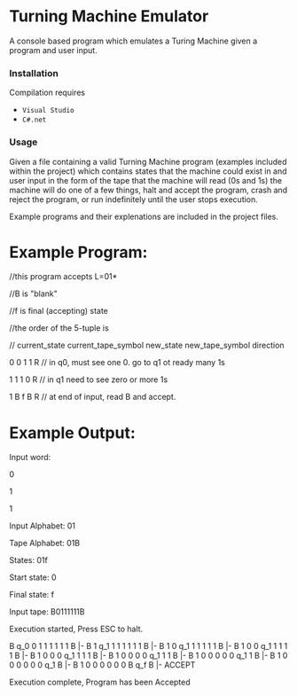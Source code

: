 

# Turning Machine Emulator

A console based program which emulates a Turing Machine given a program and user input.

### Installation

Compilation requires 

 - `Visual Studio`
 - `C#.net`

### Usage

Given a file containing a valid Turning Machine program (examples included within the project) which contains states that the machine could exist in and user input in the form of the tape that the machine will read (0s and 1s) the machine will do one of a few things, halt and accept the program, crash and reject the program,  or run indefinitely until the user stops execution. 


Example programs and their explenations are included in the project files.

# Example Program: 
//this program accepts L=01*

//B is "blank"

//f is final (accepting) state

//the order of the 5-tuple is 

// current_state  current_tape_symbol new_state  new_tape_symbol  direction

0 0 1 1 R  // in q0, must see one 0. go to q1 ot ready many 1s

1 1 1 0 R  // in q1 need to see zero or more 1s

1 B f B R  // at end of input, read B and accept.

# Example Output:
Input word:

0

1

1

Input Alphabet: 01

Tape Alphabet: 01B

States: 01f

Start state: 0

Final state: f

Input tape: B0111111B

Execution started, Press ESC to halt.

B q_0 0 1 1 1 1 1 1 B  |- B 1 q_1 1 1 1 1 1 1 B  |- B 1 0 q_1 1 1 1 1 1 B  |- B 1 0 0 q_1 1 1 1 1 B  |- B 1 0 0 0 q_1 1 1 1 B  |- B 1 0 0 0 0 q_1 1 1 B  |- B 1 0 0 0 0 0 q_1 1 B  |- B 1 0 0 0 0 0 0 q_1 B  |- B 1 0 0 0 0 0 0 B q_f B  |-  ACCEPT

Execution complete, Program has been Accepted

